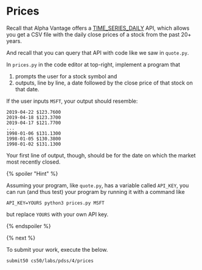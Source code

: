 # Prices

Recall that Alpha Vantage offers a [TIME\_SERIES\_DAILY](https://www.alphavantage.co/documentation/#daily) API, which allows you get a CSV file with the daily close prices of a stock from the past 20+ years.

And recall that you can query that API with code like we saw in `quote.py`.

In `prices.py` in the code editor at top-right, implement a program that

1. prompts the user for a stock symbol and
1. outputs, line by line, a date followed by the close price of that stock on that date.

If the user inputs `MSFT`, your output should resemble:

```
2019-04-22 $123.7600
2019-04-18 $123.3700
2019-04-17 $121.7700
...
1998-01-06 $131.1300
1998-01-05 $130.3800
1998-01-02 $131.1300
```

Your first line of output, though, should be for the date on which the market most recently closed.

{% spoiler "Hint" %}

Assuming your program, like `quote.py`, has a variable called `API_KEY`, you can run (and thus test) your program by running it with a command like

```
API_KEY=YOURS python3 prices.py MSFT
```

but replace `YOURS` with your own API key.

{% endspoiler %}

{% next %}

To submit your work, execute the below.

```
submit50 cs50/labs/pdss/4/prices
```

